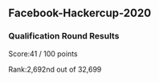 ## Facebook-Hackercup-2020

### Qualification Round Results

Score:41 / 100 points

Rank:2,692nd out of 32,699

